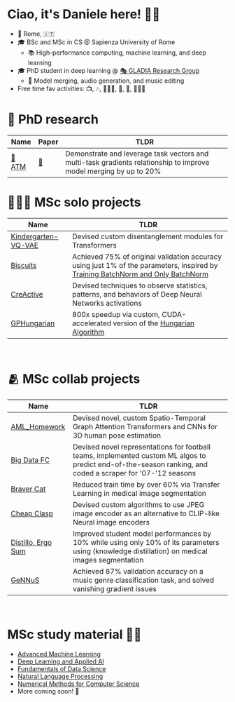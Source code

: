 # Ciao, it's Daniele here! 🖐🏻

- 📍 Rome, 🇮🇹 
- 🎓 BSc and MSc in CS @ Sapienza University of Rome
  - 📚 High-performance computing, machine learning, and deep learning 
- 🎓 PhD student in deep learning @ [🎭 GLADIA Research Group](https://gladia.di.uniroma1.it/)
  - 🔬 Model merging, audio generation, and music editing
- Free time fav activities: 📺, 🎶, 🧘🏻‍♂️, 🧠, 📖, 🏃🏻‍♂️

# 🔬 PhD research

| Name      | Paper           | TLDR |
|--------------------------------------|-------------------------------|-------------------------------|
| [🏧 ATM](https://github.com/LuckerZOfficiaL/Alternating-Tuning-and-Merging) | [📜](https://arxiv.org/abs/2411.03055) | Demonstrate and leverage task vectors and multi-task gradients relationship to improve model merging by up to 20% | 

# 👷🏻‍♂️ MSc solo projects

| Name      | TLDR           |
|--------------------------------------|-------------------------------|
| [Kindergarten-VQ-VAE](https://github.com/dansolombrino/Kindergarten-VQ-VAE) | Devised custom disentanglement modules for Transformers |
| [Biscuits](https://github.com/dansolombrino/Biscuits) | Achieved 75% of original validation accuracy using just 1% of the parameters, inspired by [Training BatchNorm and Only BatchNorm](https://openreview.net/forum?id=vYeQQ29Tbvx) |
| [CreActive](https://github.com/dansolombrino/CreActive) | Devised techniques to observe statistics, patterns, and behaviors of Deep Neural Networks activations |
| [GPHungarian](https://github.com/dansolombrino/GPHungarian) | 800x speedup via custom, CUDA-accelerated version of the [Hungarian Algorithm](https://en.wikipedia.org/wiki/Hungarian_algorithm) |

<br>

# 🫂 MSc collab projects


| Name      | TLDR           |
|-------------------|-------------------------------|
| [AML_Homework](https://github.com/Astronauts-Making-Limoncello/AML_Homework) | Devised novel, custom Spatio-Temporal Graph Attention Transformers and CNNs for 3D human pose estimation |
| [Big Data FC](https://github.com/Big-Data-FC) | Devised novel representations for football teams, implemented custom ML algos to predict end-of-the-season ranking, and coded a scraper for '07-'12 seasons|
| [Braver Cat](https://github.com/Braver-Cat/Braver-Cat) | Reduced train time by over 60% via Transfer Learning in medical image segmentation |
| [Cheap Clasp](https://github.com/Cheap-Clasp) | Devised custom algorithms to use JPEG image encoder as an alternative to CLIP-like Neural image encoders |
| [Distillo, Ergo Sum](https://github.com/Astronauts-Making-Limoncello/Distillo-Ergo-Sum) | Improved student model performances by 10% while using only 10% of its parameters using (knowledge distillation) on medical images segmentation |
| [GeNNuS](https://github.com/Filetto-Di-Salmone/GeNNus) | Achieved 87% validation accuracy on a music genre classification task, and solved vanishing gradient issues |

<br>

# MSc study material 👨‍🎓

- [Advanced Machine Learning](https://github.com/dansolombrino/AML-2023-24)
- [Deep Learning and Applied AI](https://github.com/dansolombrino/DLAI-2022-23)
- [Fundamentals of Data Science](https://github.com/dansolombrino/FDS-2022-23)
- [Natural Language Processing](https://github.com/dansolombrino/NLP-2022-23)
- [Numerical Methods for Computer Science](https://github.com/dansolombrino/NumMethCS-2022-23)
- More coming soon! 📘
